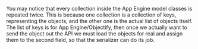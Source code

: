 You may notice that every collection inside the App Engine model classes is repeated
twice. This is because one collection is a collection of keys, representing the objects,
and the other one is the actual list of objects itself. The list of keys is for App Engine/Objectify,
then once we actually want to send the object out the API we must load the objects for real
and assign them to the second field, so that the serializer can do its job. 
